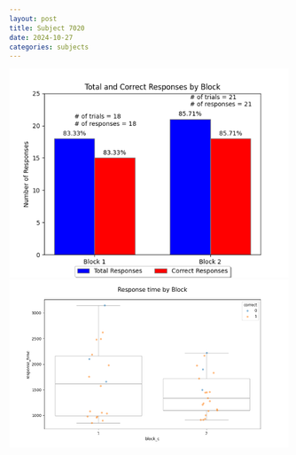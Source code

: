 ```yaml
---
layout: post
title: Subject 7020
date: 2024-10-27
categories: subjects
---
```


![](data/7020/run-16/7020_ATS_responses.png)
![](data/7020/run-16/7020_ATS_rt.png)
